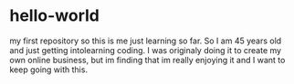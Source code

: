 # hello-world
my first repository so this is me just learning so far.
So I am 45 years old and just getting intolearning coding. I was originaly doing it to create my own online business, but im finding that im really enjoying it and I want to keep going with this.
